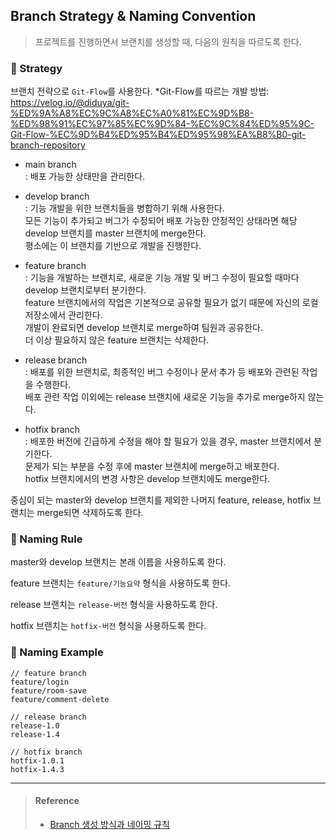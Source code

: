 ## Branch Strategy & Naming Convention
> 프로젝트를 진행하면서 브랜치를 생성할 때, 다음의 원칙을 따르도록 한다.

### 🚩 Strategy

브랜치 전략으로 `Git-Flow`를 사용한다.
*Git-Flow를 따르는 개발 방법: https://velog.io/@diduya/git-%ED%9A%A8%EC%9C%A8%EC%A0%81%EC%9D%B8-%ED%98%91%EC%97%85%EC%9D%84-%EC%9C%84%ED%95%9C-Git-Flow-%EC%9D%B4%ED%95%B4%ED%95%98%EA%B8%B0-git-branch-repository

- main branch  
  : 배포 가능한 상태만을 관리한다.

- develop branch  
  : 기능 개발을 위한 브랜치들을 병합하기 위해 사용한다. <br>
  모든 기능이 추가되고 버그가 수정되어 배포 가능한 안정적인 상태라면 해당 develop 브랜치를 master 브랜치에 merge한다. <br>
  평소에는 이 브랜치를 기반으로 개발을 진행한다.

- feature branch  
  : 기능을 개발하는 브랜치로, 새로운 기능 개발 및 버그 수정이 필요할 때마다 develop 브랜치로부터 분기한다. <br>
  feature 브랜치에서의 작업은 기본적으로 공유할 필요가 없기 때문에 자신의 로컬 저장소에서 관리한다. <br>
  개발이 완료되면 develop 브랜치로 merge하여 팀원과 공유한다. <br>
  더 이상 필요하지 않은 feature 브랜치는 삭제한다.

- release branch  
  : 배포를 위한 브랜치로, 최종적인 버그 수정이나 문서 추가 등 배포와 관련된 작업을 수행한다. <br>
  배포 관련 작업 이외에는 release 브랜치에 새로운 기능을 추가로 merge하지 않는다.

- hotfix branch  
  : 배포한 버전에 긴급하게 수정을 해야 할 필요가 있을 경우, master 브랜치에서 분기한다. <br>
  문제가 되는 부분을 수정 후에 master 브랜치에 merge하고 배포한다. <br>
  hotfix 브랜치에서의 변경 사항은 develop 브랜치에도 merge한다.

중심이 되는 master와 develop 브랜치를 제외한 나머지 feature, release, hotfix 브랜치는 merge되면 삭제하도록 한다.

### 🌿 Naming Rule

master와 develop 브랜치는 본래 이름을 사용하도록 한다.

feature 브랜치는 `feature/기능요약` 형식을 사용하도록 한다.

release 브랜치는 `release-버전` 형식을 사용하도록 한다.

hotfix 브랜치는 `hotfix-버전` 형식을 사용하도록 한다.

### 🎈 Naming Example

```
// feature branch
feature/login
feature/room-save
feature/comment-delete

// release branch
release-1.0
release-1.4

// hotfix branch
hotfix-1.0.1
hotfix-1.4.3
```

---

> #### Reference
> - [Branch 생성 방식과 네이밍 규칙](https://velog.io/@kim-jaemin420/Git-branch-naming)